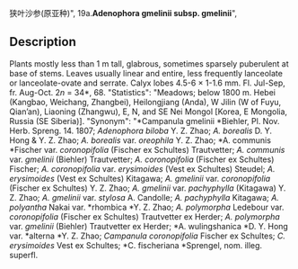 狭叶沙参(原亚种)",
19a.**Adenophora gmelinii subsp. gmelinii**",

## Description
Plants mostly less than 1 m tall, glabrous, sometimes sparsely puberulent at base of stems. Leaves usually linear and entire, less frequently lanceolate or lanceolate-ovate and serrate. Calyx lobes 4.5-6 × 1-1.6 mm. Fl. Jul-Sep, fr. Aug-Oct. 2*n* = 34*, 68.
  "Statistics": "Meadows; below 1800 m. Hebei (Kangbao, Weichang, Zhangbei), Heilongjiang (Anda), W Jilin (W of Fuyu, Qian’an), Liaoning (Zhangwu), E, N, and SE Nei Mongol [Korea, E Mongolia, Russia (SE Siberia)].
  "Synonym": "*Campanula gmelinii *Biehler, Pl. Nov. Herb. Spreng. 14. 1807; *Adenophora biloba* Y. Z. Zhao; *A. borealis* D. Y. Hong &amp; Y. Z. Zhao; *A. borealis* var. *oreophila* Y. Z. Zhao; *A. communis *Fischer var. *coronopifolia* (Fischer ex Schultes) Trautvetter; *A. communis* var. *gmelinii* (Biehler) Trautvetter; *A. coronopifolia* (Fischer ex Schultes) Fischer; *A. coronopifolia* var. *erysimoides* (Vest ex Schultes) Steudel; *A. erysimoides* (Vest ex Schultes) Kitagawa; *A. gmelinii* var. *coronopifolia* (Fischer ex Schultes) Y. Z. Zhao; *A. gmelinii* var. *pachyphylla* (Kitagawa) Y. Z. Zhao; *A. gmelinii* var. *stylosa* A. Candolle; *A. pachyphylla* Kitagawa; *A. polyantha* Nakai var. *rhombica *Y. Z. Zhao; *A. polymorpha* Ledebour var. *coronopifolia* (Fischer ex Schultes) Trautvetter ex Herder; *A. polymorpha* var. *gmelinii* (Biehler) Trautvetter ex Herder; *A. wulingshanica *D. Y. Hong var. *alterna *Y. Z. Zhao; *Campanula coronopifolia* Fischer ex Schultes; *C. erysimoides* Vest ex Schultes; *C. fischeriana *Sprengel, nom. illeg. superfl.
